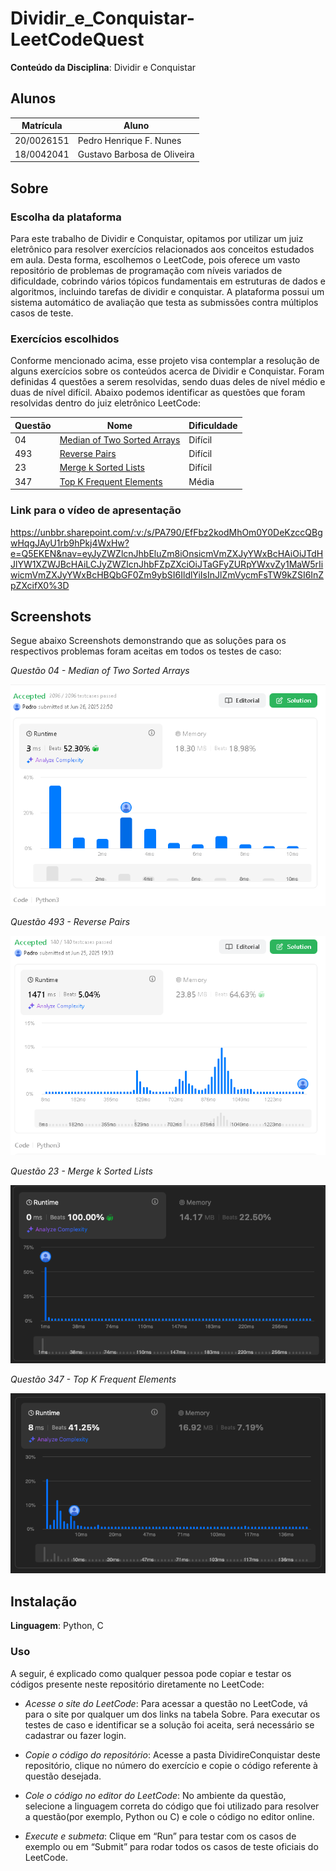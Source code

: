 # Dividir_e_Conquistar-LeetCodeQuest

**Conteúdo da Disciplina**: Dividir e Conquistar <br>

## Alunos

| Matrícula  | Aluno                       |
| ---------- | --------------------------- |
| 20/0026151 | Pedro Henrique F. Nunes     |
| 18/0042041 | Gustavo Barbosa de Oliveira |

## Sobre

<!-- Descreva os objetivos do seu projeto e como ele funciona. -->

### Escolha da plataforma

Para este trabalho de Dividir e Conquistar, opitamos por utilizar um juiz eletrônico para resolver exercícios relacionados aos conceitos estudados em aula. Desta forma, escolhemos o LeetCode, pois oferece um vasto repositório de problemas de programação com níveis variados de dificuldade, cobrindo vários tópicos fundamentais em estruturas de dados e algoritmos, incluindo tarefas de dividir e conquistar. A plataforma possui um sistema automático de avaliação que testa as submissões contra múltiplos casos de teste.

### Exercícios escolhidos

Conforme mencionado acima, esse projeto visa contemplar a resolução de alguns exercícios sobre os conteúdos acerca de Dividir e Conquistar. Foram definidas 4 questões a serem resolvidas, sendo duas deles de nível médio e duas de nível difícil. Abaixo podemos identificar as questões que foram resolvidas dentro do juiz eletrônico LeetCode:

| Questão | Nome                                                                                                  | Dificuldade |
| ------- | ----------------------------------------------------------------------------------------------------- | ----------- |
| 04      | [Median of Two Sorted Arrays](https://leetcode.com/problems/median-of-two-sorted-arrays/description/) | Difícil     |
| 493     | [Reverse Pairs](https://leetcode.com/problems/reverse-pairs/description/)                             | Difícil     |
| 23      | [Merge k Sorted Lists](https://leetcode.com/problems/merge-k-sorted-lists/)                           | Difícil     |
| 347     | [Top K Frequent Elements](https://leetcode.com/problems/top-k-frequent-elements/description/)         | Média       |

### Link para o vídeo de apresentação

https://unbbr.sharepoint.com/:v:/s/PA790/EfFbz2kodMhOm0Y0DeKzccQBgwHqgJAyU1rb9hPkj4WxHw?e=Q5EKEN&nav=eyJyZWZlcnJhbEluZm8iOnsicmVmZXJyYWxBcHAiOiJTdHJlYW1XZWJBcHAiLCJyZWZlcnJhbFZpZXciOiJTaGFyZURpYWxvZy1MaW5rIiwicmVmZXJyYWxBcHBQbGF0Zm9ybSI6IldlYiIsInJlZmVycmFsTW9kZSI6InZpZXcifX0%3D

## Screenshots

Segue abaixo Screenshots demonstrando que as soluções para os respectivos problemas foram aceitas em todos os testes de caso:

_Questão 04 - Median of Two Sorted Arrays_

![Questão 04 - Median of Two Sorted Arrays](DividireConquistar/Questao_04/LC04.png)

_Questão 493 - Reverse Pairs_

![Questão 493 - Reverse Pairs](DividireConquistar/Questao_493/LC493.png)

_Questão 23 - Merge k Sorted Lists_

![Questão 23 - Merge k Sorted Lists](DividireConquistar/Questao_23/23.png)

_Questão 347 - Top K Frequent Elements_

![Questão 347 - Top K Frequent Elements](DividireConquistar/Questao_347/347.png)

## Instalação

**Linguagem**: Python, C <br>

<!-- Descreva os pré-requisitos para rodar o seu projeto e os comandos necessários -->

### Uso

<!-- Explique como usar seu projeto caso haja algum passo a passo após o comando de execução. -->

A seguir, é explicado como qualquer pessoa pode copiar e testar os códigos presente neste repositório diretamente no LeetCode:

- _Acesse o site do LeetCode_:
  Para acessar a questão no LeetCode, vá para o site por qualquer um dos links na tabela Sobre. Para executar os testes de caso e identificar se a solução foi aceita, será necessário se cadastrar ou fazer login.

- _Copie o código do repositório_:
  Acesse a pasta DividireConquistar deste repositório, clique no número do exercício e copie o código referente à questão desejada.

- _Cole o código no editor do LeetCode_:
  No ambiente da questão, selecione a linguagem correta do código que foi utilizado para resolver a questão(por exemplo, Python ou C) e cole o código no editor online.

- _Execute e submeta_:
  Clique em “Run” para testar com os casos de exemplo ou em “Submit” para rodar todos os casos de teste oficiais do LeetCode.
